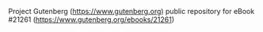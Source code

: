 Project Gutenberg (https://www.gutenberg.org) public repository for eBook #21261 (https://www.gutenberg.org/ebooks/21261)

